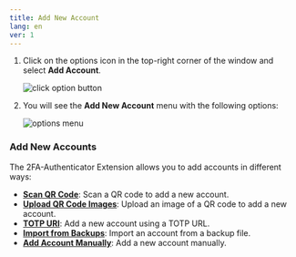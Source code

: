 ```yaml
---
title: Add New Account
lang: en
ver: 1
---
```


<!-- ## Add New Account -->

1. Click on the options icon in the top-right corner of the window and select **Add Account**.

    ![click option button](/img/docs/more-options-add-entry.webp)

2. You will see the **Add New Account** menu with the following options:

    ![options menu](/img/docs/add-entry-menu.webp)

### Add New Accounts

The 2FA-Authenticator Extension allows you to add accounts in different ways:

- **[Scan QR Code](/docs/adding-accounts/scan-qr-code/)**: Scan a QR code to add a new account.
- **[Upload QR Code Images](/docs/adding-accounts/upload-qr-images/)**: Upload an image of a QR code to add a new account.
- **[TOTP URI](/docs/adding-accounts/totp-uri/)**: Add a new account using a TOTP URL.
- **[Import from Backups](/docs/adding-accounts/import-from-backups/)**: Import an account from a backup file.
- **[Add Account Manually](/docs/adding-accounts/manual-entry/)**: Add a new account manually.
